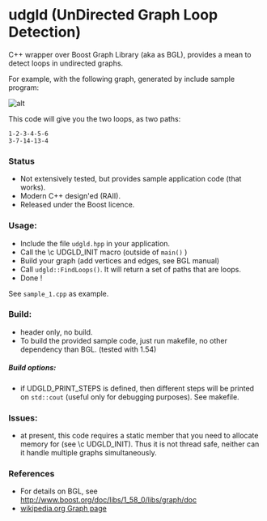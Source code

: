 # udgld (UnDirected Graph Loop Detection)

C++ wrapper over Boost Graph Library (aka as BGL), provides a mean to detect loops in undirected graphs.

For example, with the following graph, generated by include sample program:

![alt](
https://github.com/skramm/udgld/blob/master/obj/sample1_2.png "sample graph")

This code will give you the two loops, as two paths:
```
1-2-3-4-5-6
3-7-14-13-4
```

### Status
- Not extensively tested, but provides sample application code (that works).
- Modern C++ design'ed (RAII).
- Released under the Boost licence.

### Usage:
 - Include the file `udgld.hpp` in your application.
 - Call the \c UDGLD_INIT macro (outside of `main()` )
 - Build your graph (add vertices and edges, see BGL manual)
 - Call `udgld::FindLoops()`. It will return a set of paths that are loops.
 - Done !

See `sample_1.cpp` as example.


### Build:
- header only, no build.
- To build the provided sample code, just run makefile, no other dependency than BGL.
(tested with 1.54)

##### Build options:
 - if UDGLD_PRINT_STEPS is defined, then different steps will be printed on `std::cout` (useful only for debugging purposes). See makefile.

### Issues:
 - at present, this code requires a static member that you need to allocate memory for (see \c UDGLD_INIT).
 Thus it is not thread safe, neither can it handle multiple graphs simultaneously.

### References
 - For details on BGL, see http://www.boost.org/doc/libs/1_58_0/libs/graph/doc
 - [wikipedia.org Graph page](https://en.wikipedia.org/wiki/Graph_%28mathematics%29#Undirected_graph)
